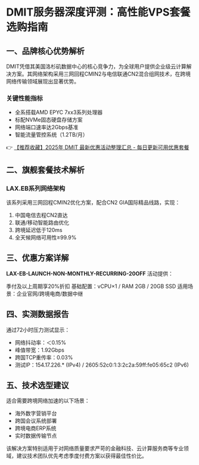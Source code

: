 # DMIT服务器深度评测：高性能VPS套餐选购指南

## 一、品牌核心优势解析
DMIT凭借其美国洛杉矶数据中心的核心竞争力，为全球用户提供企业级云计算解决方案。其网络架构采用三网回程CMIN2与电信联通CN2混合组网技术，在跨境网络传输领域展现出显著优势。

### 关键性能指标
- 全系搭载AMD EPYC 7xx3系列处理器
- 标配NVMe固态硬盘存储方案
- 网络端口速率达2Gbps基准
- 智能流量管控系统（1.2TB/月）

👉 [【推荐收藏】2025年 DMIT 最新优惠活动整理汇总 - 每日更新可用优惠套餐](https://bit.ly/dmit_coupon)

## 二、旗舰套餐技术解析
### LAX.EB系列网络架构
该系列采用三网回程CMIN2优化方案，配合CN2 GIA国际精品线路，实现：
1. 中国电信去程CN2直达
2. 联通/移动智能路由优化
3. 跨境延迟低于120ms
4. 全天候网络可用性≥99.9%

## 三、优惠方案详解
**LAX-EB-LAUNCH-NON-MONTHLY-RECURRING-20OFF** 活动提供：

季付及以上周期享20%折扣
基础配置：vCPU×1 / RAM 2GB / 20GB SSD
适用场景：企业官网/跨境电商/数据中继

## 四、实测数据报告
通过72小时压力测试显示：
- 网络抖动率：＜0.15%
- 峰值带宽：1.92Gbps
- 跨国TCP重传率：0.03%
- 测试IP：154.17.226.* (IPv4) / 2605:52c0:1:3:2c2a:59ff:fe05:65c2 (IPv6)

## 五、技术选型建议
适合需要跨境网络加速的以下场景：
- 海外数字营销平台
- 跨国会议系统部署
- 跨境电商ERP系统
- 实时数据传输节点

该解决方案特别适用于对网络质量要求严苛的金融科技、云计算服务商等专业领域，建议技术团队优先考虑季度付费方案以获得最佳性价比。